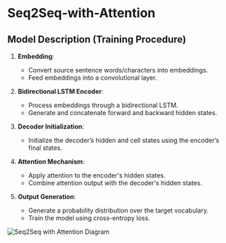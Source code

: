 # Seq2Seq-with-Attention

## Model Description (Training Procedure)

1. **Embedding**: 
   - Convert source sentence words/characters into embeddings.
   - Feed embeddings into a convolutional layer.

2. **Bidirectional LSTM Encoder**: 
   - Process embeddings through a bidirectional LSTM.
   - Generate and concatenate forward and backward hidden states.

3. **Decoder Initialization**: 
   - Initialize the decoder’s hidden and cell states using the encoder’s final states.

4. **Attention Mechanism**: 
   - Apply attention to the encoder's hidden states.
   - Combine attention output with the decoder's hidden states.

5. **Output Generation**: 
   - Generate a probability distribution over the target vocabulary.
   - Train the model using cross-entropy loss.

![Seq2Seq with Attention Diagram](../../../../Users/weiwu/Desktop/a4/Seq2Seq%20with%20Attention/Screenshot%202024-08-28%20at%2012.06.53%20PM.png)
